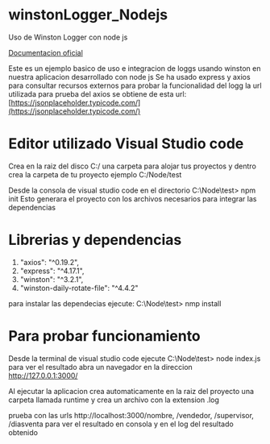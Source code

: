 # winstonLogger_Nodejs
Uso de Winston Logger con node js

[Documentacion oficial](https://github.com/winstonjs/winston)

Este es un ejemplo basico de uso e integracion de loggs usando winston en nuestra aplicacion desarrollado con node js
Se ha usado express y axios para consultar recursos externos para probar la funcionalidad del logg
la url utilizada para prueba del axios se obtiene de esta url:[https://jsonplaceholder.typicode.com/](https://jsonplaceholder.typicode.com/)


# Editor utilizado Visual Studio code
 Crea en la raiz del disco C:/ una carpeta para alojar tus proyectos y dentro crea la carpeta de tu proyecto ejemplo
 C:/Node/test
 
 Desde la consola de visual studio code en el directorio C:\Node\test> npm init
 Esto generara el proyecto con los archivos necesarios para integrar las dependencias 


# Librerias y dependencias
 1.   "axios": "^0.19.2",
 2.   "express": "^4.17.1",
 3.   "winston": "^3.2.1",
 4.   "winston-daily-rotate-file": "^4.4.2"
 
 para instalar las dependecias ejecute: C:\Node\test> nmp install
 
 # Para probar funcionamiento
 Desde la terminal de visual studio code ejecute C:\Node\test> node index.js
 para ver el resultado abra un navegador en la direccion http://127.0.0.1:3000/ 
 
 Al ejecutar la aplicacion crea automaticamente en la raiz del proyecto una carpeta llamada runtime
 y crea un archivo con la extension .log
 
 prueba con las urls http://localhost:3000/nombre,  /vendedor, /supervisor, /diasventa
 para ver el resultado en consola y en el log del resultado obtenido
 
 
 
 
    
  



